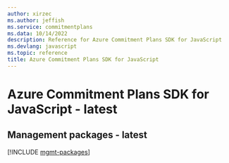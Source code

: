 ```yaml
---
author: xirzec
ms.author: jeffish
ms.service: commitmentplans
ms.data: 10/14/2022
description: Reference for Azure Commitment Plans SDK for JavaScript
ms.devlang: javascript
ms.topic: reference
title: Azure Commitment Plans SDK for JavaScript
---
```

# Azure Commitment Plans SDK for JavaScript - latest

## Management packages - latest
[!INCLUDE [mgmt-packages](commitment-plans-mgmt-index.md)]